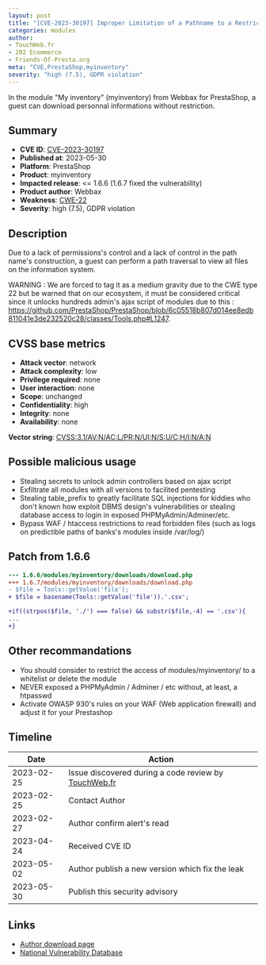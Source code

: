 ```yaml
---
layout: post
title: "[CVE-2023-30197] Improper Limitation of a Pathname to a Restricted Directory in Webbax - My inventory module for PrestaShop"
categories: modules
author:
- TouchWeb.fr
- 202 Ecommerce
- Friends-Of-Presta.org
meta: "CVE,PrestaShop,myinventory"
severity: "high (7.5), GDPR violation"
---
```


In the module "My inventory" (myinventory) from Webbax for PrestaShop, a guest can download personnal informations without restriction.

## Summary

* **CVE ID**: [CVE-2023-30197](https://cve.mitre.org/cgi-bin/cvename.cgi?name=CVE-2023-30197)
* **Published at**: 2023-05-30
* **Platform**: PrestaShop
* **Product**: myinventory
* **Impacted release**: <= 1.6.6 (1.6.7 fixed the vulnerability)
* **Product author**: Webbax
* **Weakness**: [CWE-22](https://cwe.mitre.org/data/definitions/22.html)
* **Severity**: high (7.5), GDPR violation

## Description

Due to a lack of permissions's control and a lack of control in the path name's construction, a guest can perform a path traversal to view all files on the information system.

WARNING : We are forced to tag it as a medium gravity due to the CWE type 22 but be warned that on our ecosystem, it must be considered critical since it unlocks hundreds admin's ajax script of modules due to this : https://github.com/PrestaShop/PrestaShop/blob/6c05518b807d014ee8edb811041e3de232520c28/classes/Tools.php#L1247.


## CVSS base metrics

* **Attack vector**: network
* **Attack complexity**: low
* **Privilege required**: none
* **User interaction**: none
* **Scope**: unchanged
* **Confidentiality**: high
* **Integrity**: none
* **Availability**: none

**Vector string**: [CVSS:3.1/AV:N/AC:L/PR:N/UI:N/S:U/C:H/I:N/A:N](https://nvd.nist.gov/vuln-metrics/cvss/v3-calculator?vector=AV:N/AC:L/PR:N/UI:N/S:U/C:H/I:N/A:N)

## Possible malicious usage

* Stealing secrets to unlock admin controllers based on ajax script
* Exfiltrate all modules with all versions to facilited pentesting
* Stealing table_prefix to greatly facilitate SQL injections for kiddies who don't known how exploit DBMS design's vulnerabilities or stealing database access to login in exposed PHPMyAdmin/Adminer/etc.
* Bypass WAF / htaccess restrictions to read forbidden files (such as logs on predictible paths of banks's modules inside /var/log/)


## Patch from 1.6.6

```diff
--- 1.6.6/modules/myinventory/downloads/download.php
+++ 1.6.7/modules/myinventory/downloads/download.php
- $file = Tools::getValue('file');
+ $file = basename(Tools::getValue('file')).'.csv';

+if((strpos($file, './') === false) && substr($file,-4) == '.csv'){
...
+}
```

## Other recommandations

* You should consider to restrict the access of modules/myinventory/ to a whitelist or delete the module
* NEVER exposed a PHPMyAdmin / Adminer / etc without, at least, a htpasswd
* Activate OWASP 930's rules on your WAF (Web application firewall) and adjust it for your Prestashop

## Timeline

| Date | Action |
|--|--|
| 2023-02-25 | Issue discovered during a code review by [TouchWeb.fr](https://www.touchweb.fr) |
| 2023-02-25 | Contact Author |
| 2023-02-27 | Author confirm alert's read |
| 2023-04-24 | Received CVE ID |
| 2023-05-02 | Author publish a new version which fix the leak |
| 2023-05-30 | Publish this security advisory |

## Links

* [Author download page](https://www.webbax.ch/2017/08/30/9-modules-prestashop-gratuits-offert-par-webbax/)
* [National Vulnerability Database](https://nvd.nist.gov/vuln/detail/CVE-2023-30197)
